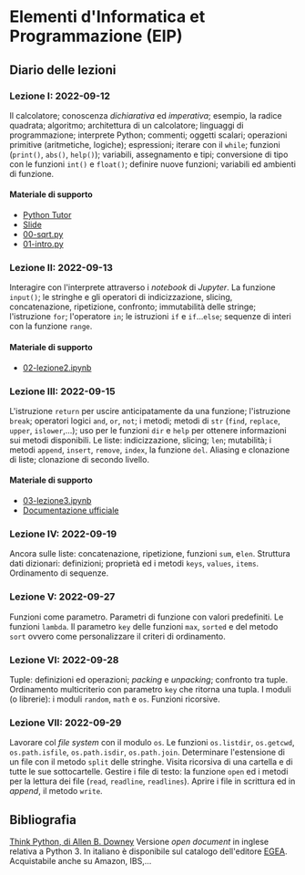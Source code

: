 # Elementi d'Informatica et Programmazione (EIP)

## Diario delle lezioni

### Lezione I: 2022-09-12

Il calcolatore; conoscenza *dichiarativa* ed *imperativa*; esempio, la radice quadrata; algoritmo; architettura di un calcolatore; linguaggi di programmazione; interprete Python; commenti; oggetti scalari; operazioni primitive (aritmetiche, logiche); espressioni; iterare con il `while`; funzioni (`print()`, `abs()`, `help()`); variabili, assegnamento e tipi; conversione di tipo con le funzioni `int()` e `float()`; definire nuove funzioni; variabili ed ambienti di funzione.

#### Materiale di supporto

- [Python Tutor](https://pythontutor.com/) 
- [Slide](/slides/01.pdf)
- [00-sqrt.py](/code/00-sqrt.py)
- [01-intro.py](/code/01-intro.py)


### Lezione II: 2022-09-13

Interagire con l'interprete attraverso i *notebook* di *Jupyter*. La funzione `input()`; le stringhe e gli operatori di indicizzazione, slicing, concatenazione, ripetizione, confronto; immutabilità delle stringe; l'istruzione `for`; l'operatore `in`; le istruzioni `if` e `if`...`else`; sequenze di interi con la funzione `range`.

#### Materiale di supporto

- [02-lezione2.ipynb](/code/02-lezione2.ipynb)


### Lezione III: 2022-09-15

L'istruzione `return` per uscire anticipatamente da una funzione; l'istruzione `break`; operatori logici `and`, `or`, `not`; i metodi; metodi di `str` (`find`, `replace`, `upper`, `islower`,...); uso per le funzioni `dir` e `help` per ottenere informazioni sui metodi disponibili. Le liste: indicizzazione, slicing; `len`; mutabilità; i metodi `append`, `insert`, `remove`, `index`, la funzione `del`. Aliasing e clonazione di liste; clonazione di secondo livello.

#### Materiale di supporto

- [03-lezione3.ipynb](/code/03-lezione3.ipynb)
- [Documentazione ufficiale](https://www.python.org/)


### Lezione IV: 2022-09-19

Ancora sulle liste: concatenazione, ripetizione, funzioni `sum`,  e`len`. Struttura dati dizionari: definizioni; proprietà ed i metodi `keys`, `values`, `items`. Ordinamento di sequenze.

### Lezione V: 2022-09-27

Funzioni come parametro. Parametri di funzione con valori predefiniti. Le funzioni `lambda`. Il parametro `key` delle funzioni `max`, `sorted` e del metodo `sort` ovvero come personalizzare il criteri di ordinamento.

### Lezione VI: 2022-09-28

Tuple: definizioni ed operazioni; *packing* e *unpacking*; confronto tra tuple. Ordinamento multicriterio con parametro `key` che ritorna una tupla. I moduli (o librerie): i moduli `random`, `math` e `os`. Funzioni ricorsive.

### Lezione VII: 2022-09-29

Lavorare col *file system* con il modulo `os`. Le funzioni `os.listdir`, `os.getcwd`, `os.path.isfile`, `os.path.isdir`, `os.path.join`. Determinare l'estensione di un file con il metodo `split` delle stringhe. Visita ricorsiva di una cartella e di tutte le sue sottocartelle. Gestire i file di testo: la funzione `open` ed i metodi per la lettura dei file (`read`, `readline`, `readlines`). Aprire i file in scrittura ed in *append*, il metodo `write`.


## Bibliografia


[Think Python, di Allen B. Downey](http://greenteapress.com/thinkpython2/thinkpython2.pdf) Versione *open document* in inglese relativa a Python 3. In italiano è disponibile sul catalogo dell'editore [EGEA](https://www.egeaeditore.it/ita/prodotti/ict-e-sistemi-informativi/think-python_.aspx). Acquistabile anche su Amazon, IBS,...